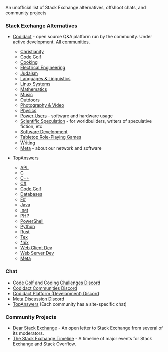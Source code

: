 An unofficial list of Stack Exchange alternatives, offshoot chats, and community projects

### Stack Exchange Alternatives

- [Codidact](https://codidact.org/) - open source Q&A platform run by the community.  Under active development.  [All communities](https://codidact.com/).
	- [Christianity](https://christianity.codidact.com/)
	- [Code Golf](https://codegolf.codidact.com/)
	- [Cooking](https://cooking.codidact.com/)
	- [Electrical Engineering](https://electrical.codidact.com/)
	- [Judaism](https://judaism.codidact.com/)
	- [Languages & Linguistics](https://languages.codidact.com/)
	- [Linux Systems](https://linux.codidact.com/)
	- [Mathematics](https://math.codidact.com/)
	- [Music](https://music.codidact.com/)
	- [Outdoors](https://outdoors.codidact.com/)
	- [Photography & Video](https://photography.codidact.com/)
	- [Physics](https://physics.codidact.com/)
	- [Power Users](https://powerusers.codidact.com/) - software and hardware usage
	- [Scientific Speculation](https://scientific-speculation.codidact.com/) - for worldbuilders, writers of speculative fiction, etc
	- [Software Development](https://software.codidact.com/)
	- [Tabletop Role-Playing Games](https://rpg.codidact.com/)
	- [Writing](https://writing.codidact.com/) 
	- [Meta](https://meta.codidact.com/) - about our network and software

- [TopAnswers](https://topanswers.xyz/)
	- [APL](https://topanswers.xyz/apl)
	- [C](https://topanswers.xyz/c)
	- [C++](https://topanswers.xyz/cplusplus)
	- [C#](https://topanswers.xyz/csharp)
	- [Code Golf](https://topanswers.xyz/codegolf)
	- [Databases](https://topanswers.xyz/databases)
	- [F#](https://topanswers.xyz/fsharp)
	- [Java](https://topanswers.xyz/java)
	- [.net](https://topanswers.xyz/dotnet)
	- [PHP](https://topanswers.xyz/php)
	- [PowerShell](https://topanswers.xyz/powershell)
	- [Python](https://topanswers.xyz/python)
	- [Rust](https://topanswers.xyz/rust)
	- [Tex](https://topanswers.xyz/tex)
	- [*nix](https://topanswers.xyz/nix)
	- [Web Client Dev](https://topanswers.xyz/web)
	- [Web Server Dev](https://topanswers.xyz/webserver)
	- [Meta](https://topanswers.xyz/meta)

### Chat

- [Code Golf and Coding Challenges Discord](https://discord.gg/WCxqfcR)
- [Codidact Communities Discord](https://discord.gg/bv2aaGa)
- [Codidact Platform (Development) Discord](https://discord.gg/WZ7aTst)
- [Meta Discussion Discord](https://discord.gg/GeKffmx)
- [TopAnswers](https://topanswers.xyz/) (Each community has a site-specific chat)

### Community Projects

- [Dear Stack Exchange](https://dearstack.artofcode.co.uk/) - An open letter to Stack Exchange from several of its moderators.
- [The Stack Exchange Timeline](https://stackexchange-timeline.webflow.io/) - A timeline of major events for Stack Exchange and Stack Overflow.
